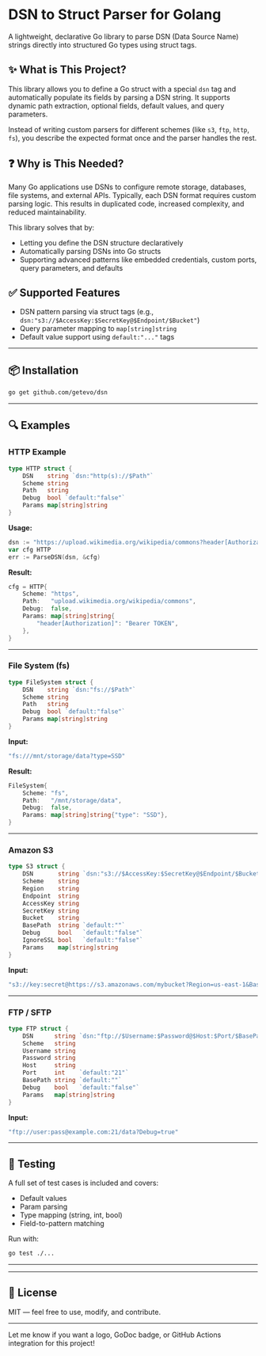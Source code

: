 # DSN to Struct Parser for Golang

A lightweight, declarative Go library to parse DSN (Data Source Name) strings directly into structured Go types using struct tags.

## ✨ What is This Project?

This library allows you to define a Go struct with a special `dsn` tag and automatically populate its fields by parsing a DSN string. It supports dynamic path extraction, optional fields, default values, and query parameters.

Instead of writing custom parsers for different schemes (like `s3`, `ftp`, `http`, `fs`), you describe the expected format once and the parser handles the rest.

## ❓ Why is This Needed?

Many Go applications use DSNs to configure remote storage, databases, file systems, and external APIs. Typically, each DSN format requires custom parsing logic. This results in duplicated code, increased complexity, and reduced maintainability.

This library solves that by:
- Letting you define the DSN structure declaratively
- Automatically parsing DSNs into Go structs
- Supporting advanced patterns like embedded credentials, custom ports, query parameters, and defaults

## ✅ Supported Features

- DSN pattern parsing via struct tags (e.g., `dsn:"s3://$AccessKey:$SecretKey@$Endpoint/$Bucket"`)
- Query parameter mapping to `map[string]string`
- Default value support using `default:"..."` tags
---

## 📦 Installation

```bash
go get github.com/getevo/dsn
```

---

## 🔍 Examples

### HTTP Example

```go
type HTTP struct {
	DSN    string `dsn:"http(s)://$Path"`
	Scheme string
	Path   string
	Debug  bool `default:"false"`
	Params map[string]string
}
```

**Usage:**

```go
dsn := "https://upload.wikimedia.org/wikipedia/commons?header[Authorization]=Bearer TOKEN"
var cfg HTTP
err := ParseDSN(dsn, &cfg)
```

**Result:**

```go
cfg = HTTP{
	Scheme: "https",
	Path:   "upload.wikimedia.org/wikipedia/commons",
	Debug:  false,
	Params: map[string]string{
		"header[Authorization]": "Bearer TOKEN",
	},
}
```

---

### File System (fs)

```go
type FileSystem struct {
	DSN    string `dsn:"fs://$Path"`
	Scheme string
	Path   string
	Debug  bool `default:"false"`
	Params map[string]string
}
```

**Input:**

```go
"fs:///mnt/storage/data?type=SSD"
```

**Result:**

```go
FileSystem{
	Scheme: "fs",
	Path:   "/mnt/storage/data",
	Debug:  false,
	Params: map[string]string{"type": "SSD"},
}
```

---

### Amazon S3

```go
type S3 struct {
	DSN       string `dsn:"s3://$AccessKey:$SecretKey@$Endpoint/$Bucket"`
	Scheme    string
	Region    string
	Endpoint  string
	AccessKey string
	SecretKey string
	Bucket    string
	BasePath  string `default:""`
	Debug     bool   `default:"false"`
	IgnoreSSL bool   `default:"false"`
	Params    map[string]string
}
```

**Input:**

```go
"s3://key:secret@https://s3.amazonaws.com/mybucket?Region=us-east-1&BasePath=data/files"
```

---

### FTP / SFTP

```go
type FTP struct {
	DSN      string `dsn:"ftp://$Username:$Password@$Host:$Port/$BasePath"`
	Scheme   string
	Username string
	Password string
	Host     string
	Port     int    `default:"21"`
	BasePath string `default:""`
	Debug    bool   `default:"false"`
	Params   map[string]string
}
```

**Input:**

```go
"ftp://user:pass@example.com:21/data?Debug=true"
```

---

## 🧪 Testing

A full set of test cases is included and covers:

- Default values
- Param parsing
- Type mapping (string, int, bool)
- Field-to-pattern matching

Run with:

```bash
go test ./...
```

---

---

## 📄 License

MIT — feel free to use, modify, and contribute.

---

Let me know if you want a logo, GoDoc badge, or GitHub Actions integration for this project!
